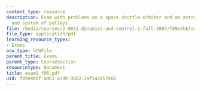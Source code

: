 ```yaml
---
content_type: resource
description: Exam with problems on a space shuttle orbiter and an astronaut, L-shape,
  and system of pulleys.
file: /media/courses/2-003j-dynamics-and-control-i-fall-2007/f89e4bbfad61a7db36022af142a57e66_exam1_f06.pdf
file_type: application/pdf
learning_resource_types:
- Exams
ocw_type: OCWFile
parent_title: Exams
parent_type: CourseSection
resourcetype: Document
title: exam1_f06.pdf
uid: f89e4bbf-ad61-a7db-3602-2af142a57e66
---
```

